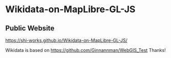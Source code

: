 # Wikidata-on-MapLibre-GL-JS

## Public Website
https://shi-works.github.io/Wikidata-on-MapLibre-GL-JS/
 
Wikidata is based on https://github.com/Ginnannman/WebGIS_Test Thanks!
